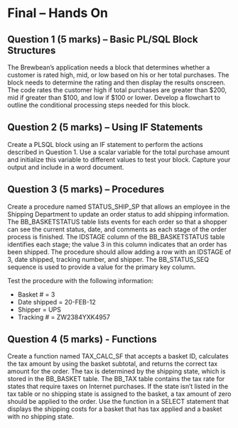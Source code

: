 # Final – Hands On

## Question 1 (5 marks) – Basic PL/SQL Block Structures

The Brewbean’s application needs a block that determines whether a customer is rated high, mid,
or low based on his or her total purchases. The block needs to determine the rating and then
display the results onscreen. The code rates the customer high if total purchases are greater than
$200, mid if greater than $100, and low if $100 or lower. Develop a flowchart to outline the
conditional processing steps needed for this block.

## Question 2 (5 marks) – Using IF Statements

Create a PLSQL block using an IF statement to perform the actions described in Question 1. Use
a scalar variable for the total purchase amount and initialize this variable to different values to
test your block.
Capture your output and include in a word document.

## Question 3 (5 marks) – Procedures

Create a procedure named STATUS_SHIP_SP that allows an employee in the Shipping
Department to update an order status to add shipping information. The BB_BASKETSTATUS
table lists events for each order so that a shopper can see the current status, date, and comments
as each stage of the order process is finished. The IDSTAGE column of the
BB_BASKETSTATUS table identifies each stage; the value 3 in this column indicates that an
order has been shipped. The procedure should allow adding a row with an IDSTAGE of 3, date
shipped, tracking number, and shipper. The BB_STATUS_SEQ sequence is used to provide a
value for the primary key column.

Test the procedure with the following information:
- Basket # = 3
- Date shipped = 20-FEB-12
- Shipper = UPS
- Tracking # = ZW2384YXK4957

## Question 4 (5 marks) - Functions

Create a function named TAX_CALC_SF that accepts a basket ID, calculates the tax amount by
using the basket subtotal, and returns the correct tax amount for the order. The tax is determined
by the shipping state, which is stored in the BB_BASKET table. The BB_TAX table contains the
tax rate for states that require taxes on Internet purchases. If the state isn’t listed
in the tax table or no shipping state is assigned to the basket, a tax amount of zero should be
applied to the order. Use the function in a SELECT statement that displays the shipping costs for
a basket that has tax applied and a basket with no shipping state.
